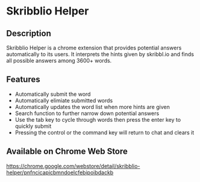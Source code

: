 # Skribblio Helper

## Description
Skribblio Helper is a chrome extension that provides potential answers automatically to its users. It interprets the hints given by skribbl.io and finds all possible answers among 3600+ words.

## Features
- Automatically submit the word
- Automatically elimiate submitted words
- Automatically updates the word list when more hints are given
- Search function to further narrow down potential answers
- Use the tab key to cycle through words then press the enter key to quickly submit
- Pressing the control or the command key will return to chat and clears it

## Available on Chrome Web Store
https://chrome.google.com/webstore/detail/skribblio-helper/pnfncicapicbmndoelcfebipoibdackb
